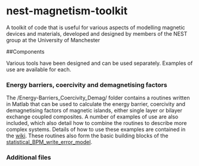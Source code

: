 # nest-magnetism-toolkit

A toolkit of code that is useful for various aspects of modelling magnetic devices and materials, developed and designed by members of the NEST group at the University of Manchester

##Components

Various tools have been designed and can be used separately. Examples of use are available for each.  

### Energy barriers, coercivity and demagnetising factors

The /Energy-Barriers_Coercivity_Demag/ folder contains a routines written in Matlab that can be used to calculate the energy barrier, coercivity and demagnetising factors of magnetic islands, either single layer or bilayer exchange coupled composites. A number of examples of use are also included, which also detail how to combine the routines to describe more complex systems. Details of how to use these examples are contained in the [wiki](https://github.com/nest-manchester/nest-magnetism-toolkit/wiki). These routines also form the basic building blocks of the [statistical_BPM_write_error_model](https://github.com/nest-manchester/statistical_BPM_write_error_model). 


### Additional files